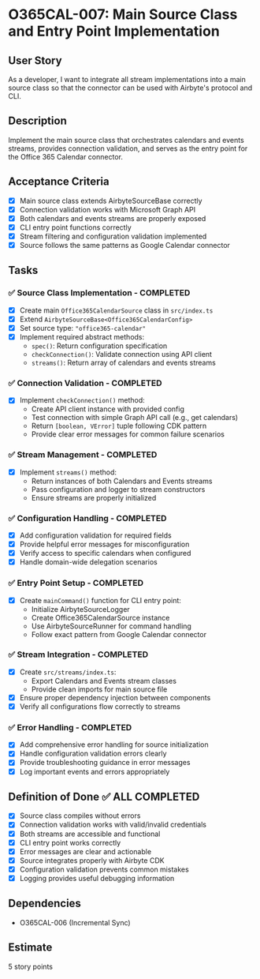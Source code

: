 # O365CAL-007: Main Source Class and Entry Point Implementation

## User Story
As a developer, I want to integrate all stream implementations into a main source class so that the connector can be used with Airbyte's protocol and CLI.

## Description
Implement the main source class that orchestrates calendars and events streams, provides connection validation, and serves as the entry point for the Office 365 Calendar connector.

## Acceptance Criteria
- [x] Main source class extends AirbyteSourceBase correctly
- [x] Connection validation works with Microsoft Graph API
- [x] Both calendars and events streams are properly exposed
- [x] CLI entry point functions correctly
- [x] Stream filtering and configuration validation implemented
- [x] Source follows the same patterns as Google Calendar connector

## Tasks
### ✅ Source Class Implementation - COMPLETED
- [x] Create main `Office365CalendarSource` class in `src/index.ts`
- [x] Extend `AirbyteSourceBase<Office365CalendarConfig>`
- [x] Set source type: `"office365-calendar"`
- [x] Implement required abstract methods:
  - `spec()`: Return configuration specification
  - `checkConnection()`: Validate connection using API client
  - `streams()`: Return array of calendars and events streams

### ✅ Connection Validation - COMPLETED
- [x] Implement `checkConnection()` method:
  - Create API client instance with provided config
  - Test connection with simple Graph API call (e.g., get calendars)
  - Return `[boolean, VError]` tuple following CDK pattern
  - Provide clear error messages for common failure scenarios

### ✅ Stream Management - COMPLETED
- [x] Implement `streams()` method:
  - Return instances of both Calendars and Events streams
  - Pass configuration and logger to stream constructors
  - Ensure streams are properly initialized

### ✅ Configuration Handling - COMPLETED
- [x] Add configuration validation for required fields
- [x] Provide helpful error messages for misconfiguration
- [x] Verify access to specific calendars when configured
- [x] Handle domain-wide delegation scenarios

### ✅ Entry Point Setup - COMPLETED
- [x] Create `mainCommand()` function for CLI entry point:
  - Initialize AirbyteSourceLogger
  - Create Office365CalendarSource instance
  - Use AirbyteSourceRunner for command handling
  - Follow exact pattern from Google Calendar connector

### ✅ Stream Integration - COMPLETED
- [x] Create `src/streams/index.ts`:
  - Export Calendars and Events stream classes
  - Provide clean imports for main source file
- [x] Ensure proper dependency injection between components
- [x] Verify all configurations flow correctly to streams

### ✅ Error Handling - COMPLETED
- [x] Add comprehensive error handling for source initialization
- [x] Handle configuration validation errors clearly
- [x] Provide troubleshooting guidance in error messages
- [x] Log important events and errors appropriately

## Definition of Done ✅ ALL COMPLETED
- [x] Source class compiles without errors
- [x] Connection validation works with valid/invalid credentials
- [x] Both streams are accessible and functional
- [x] CLI entry point works correctly
- [x] Error messages are clear and actionable
- [x] Source integrates properly with Airbyte CDK
- [x] Configuration validation prevents common mistakes
- [x] Logging provides useful debugging information

## Dependencies
- O365CAL-006 (Incremental Sync)

## Estimate
5 story points